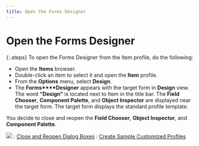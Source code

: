 ```yaml
---
title: Open the Forms Designer
---
```


# Open the Forms Designer


{:.steps}
To open the Forms Designer from the Item  profile, do the following:

- Open the **Items**  browser.
- Double-click an item to select it and open the  **Item** profile.
- From the **Options**  menu, select **Design**.
- The **Forms****Designer** appears with the target  form in **Design** view. The word  **“Design”** is located next to Item  in the title bar. The **Field Chooser**,  **Component Palette**, and **Object 
 Inspector** are displayed near the target form. The target form displays  the standard profile template.



You decide to close and reopen the **Field 
 Chooser**, **Object Inspector**,  and **Component Palette**.


![]({{site.fd_baseurl}}/img/see_also.gif)
: [Close  and Reopen Dialog Boxes]({{site.fd_baseurl}}/misc/close_and_reopen_dialog_boxes_sample_profile_step2.html)
: [Create  Sample Customized Profiles]({{site.fd_baseurl}}/forms-designer/create-sample-customized-profiles/create_sample_customized_profiles.html)
